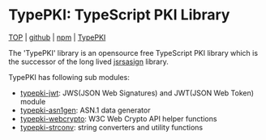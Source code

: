 TypePKI: TypeScript PKI Library
===============================

[TOP](https://kjur.github.io/typepki/) | [github](https://github.com/kjur/typepki) | [npm](https://www.npmjs.com/package/typepki) | [TypePKI](https://kjur.github.com/typepki/) 

The 'TypePKI' library is an opensource free TypeScript PKI library which is the successor of the long lived [jsrsasign](https://kjur.github.io/jsrsasign) library.

TypePKI has following sub modules:

- [typepki-jwt](https://kjur.github.io/typepki-jwt/): JWS(JSON Web Signatures) and JWT(JSON Web Token) module
- [typepki-asn1gen](https://kjur.github.io/typepki-asn1gen/): ASN.1 data generator
- [typepki-webcrypto](https://kjur.github.io/typepki-webcrypto/): W3C Web Crypto API helper functions
- [typepki-strconv](https://kjur.github.io/typepki-strconv/): string converters and utility functions
